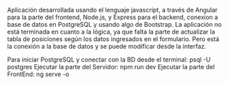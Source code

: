 Aplicación desarrollada usando el lenguaje javascript, a través de Angular para la parte del frontend, Node.js, y Express para el backend, conexion a base de datos en PostgreSQL 
y usando algo de Bootstrap. 
La aplicación no está terminada en cuanto a la lógica, ya que falta la parte de actualizar la tabla de posiciones según los datos ingresados en el formulario. Pero está la
conexión a la base de datos y se puede modificar desde la interfaz.

Para iniciar PostgreSQL y conectar con la BD desde el terminal: psql -U postgres
Ejecutar la parte del Servidor: npm run dev
Ejecutar la parte del FrontEnd: ng serve -o
